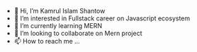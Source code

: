 - 👋 Hi, I’m Kamrul Islam Shantow
- 👀 I’m interested in Fullstack career on Javascript ecosystem
- 🌱 I’m currently learning MERN
- 💞️ I’m looking to collaborate on Mern project
- 📫 How to reach me ...

<!---
shantow-67/shantow-67 is a ✨ special ✨ repository because its `README.md` (this file) appears on your GitHub profile.
You can click the Preview link to take a look at your changes.
--->
